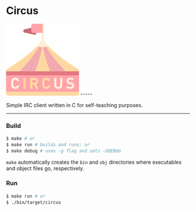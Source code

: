 # Circus
<img width="200" alt="Circus logo" src="./logo.png">
-----

Simple IRC client written in C for self-teaching purposes.

-----

### Build

```sh
$ make # or
$ make run # builds and runs; or
$ make debug # uses -g flag and sets -DDEBUG
```

`make` automatically creates the `bin` and `obj` directories where executables and object files go, respectively.

### Run

```sh
$ make run # or
$ ./bin/target/circus
```

